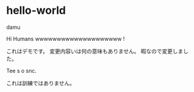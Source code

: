 # hello-world
damu

Hi Humans wwwwwwwwwwwwwwwwwwww !

これはデモです。
変更内容いは何の意味もありません。
暇なので変更しました。

Tee s o snc.

これは訓練ではありません。
